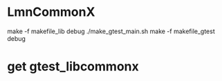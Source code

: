 # LmnCommonX
make -f makefile_lib debug
./make_gtest_main.sh
make -f makefile_gtest debug 
# get gtest_libcommonx